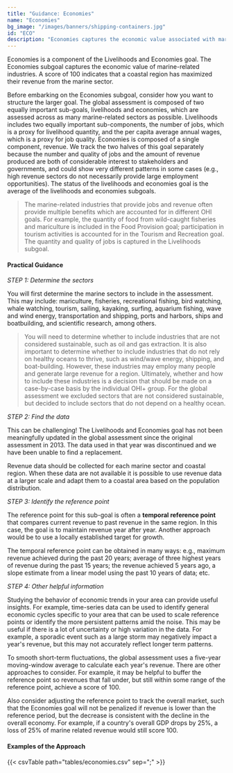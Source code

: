 ```yaml
---
title: "Guidance: Economies"
name: "Economies"
bg_image: "/images/banners/shipping-containers.jpg"
id: "ECO"
description: "Economies captures the economic value associated with marine industries based on revenue from marine sectors."
---
```


Economies is a component of the Livelihoods and Economies goal. The Economies subgoal captures the economic value of marine-related industries. A score of 100 indicates that a coastal region has maximized their revenue from the marine sector.  

Before embarking on the Economies subgoal, consider how you want to structure the larger goal. The global assessment is composed of two equally important sub-goals, livelihoods and economies, which are assessed across as many marine-related sectors as possible. Livelihoods includes two equally important sub-components, the number of jobs, which is a proxy for livelihood quantity, and the per capita average annual wages, which is a proxy for job quality. Economies is composed of a single component, revenue. We track the two halves of this goal separately because the number and quality of jobs and the amount of revenue produced are both of considerable interest to stakeholders and governments, and could show very different patterns in some cases (e.g., high revenue sectors do not necessarily provide large employment opportunities). The status of the livelihoods and economies goal is the average of the livelihoods and economies subgoals.

> The marine-related industries that provide jobs and revenue often provide multiple benefits which are accounted for in different OHI goals. For example, the quantity of food from wild-caught fisheries and mariculture is included in the Food Provision goal; participation in tourism activities is accounted for in the Tourism and Recreation goal. The quantity and quality of jobs is captured in the Livelihoods subgoal.

#### Practical Guidance

*_STEP 1: Determine the sectors_*

You will first determine the marine sectors to include in the assessment.  This may include: mariculture, fisheries, recreational fishing, bird watching, whale watching, tourism, sailing, kayaking, surfing, aquarium fishing, wave and wind energy, transportation and shipping, ports and harbors, ships and boatbuilding, and scientific research, among others. 

> You will need to determine whether to include industries that are not considered sustainable, such as oil and gas extraction. It is also important to determine whether to include industries that do not rely on healthy oceans to thrive, such as wind/wave energy, shipping, and boat-building. However, these industries may employ many people and generate large revenue for a region. Ultimately, whether and how to include these industries is a decision that should be made on a case-by-case basis by the individual OHI+ group. For the global assessment we excluded sectors that are not considered sustainable, but decided to include sectors that do not depend on a healthy ocean.

*_STEP 2: Find the data_*

This can be challenging! The Livelihoods and Economies goal has not been meaningfully updated in the global assessment since the original assessment in 2013. The data used in that year was discontinued and we have been unable to find a replacement.

Revenue data should be collected for each marine sector and coastal region. When these data are not available it is possible to use revenue data at a larger scale and adapt them to a coastal area based on the population distribution.

*_STEP 3: Identify the reference point_*

The reference point for this sub-goal is often a **temporal reference point** that compares current revenue to past revenue in the same region. In this case, the goal is to maintain revenue year after year. Another approach would be to use a locally established target for growth. 

The temporal reference point can be obtained in many ways: e.g., maximum revenue achieved during the past 20 years; average of three highest years of revenue during the past 15 years; the revenue achieved 5 years ago, a slope estimate from a linear model using the past 10 years of data; etc.  

*_STEP 4: Other helpful information_*

Studying the behavior of economic trends in your area can provide useful insights. For example, time-series data can be used to identify general economic cycles specific to your area that can be used to scale reference points or identify the more persistent patterns amid the noise. This may be useful if there is a lot of uncertainty or high variation in the data. For example, a sporadic event such as a large storm may negatively impact a year's revenue, but this may not accurately reflect longer term patterns. 

To smooth short-term fluctuations, the global assessment uses a five-year moving-window average to calculate each year's revenue. There are other approaches to consider. For example, it may be helpful to buffer the reference point so revenues that fall under, but still within some range of the reference point, achieve a score of 100. 

Also consider adjusting the reference point to track the overall market, such that the Economies goal will not be penalized if revenue is lower than the reference period, but the decrease is consistent with the decline in the overall economy.  For example, if a country's overall GDP drops by 25%, a loss of 25% of marine related revenue would still score 100.  

#### Examples of the Approach
{{< csvTable path="tables/economies.csv" sep=";"  >}}
